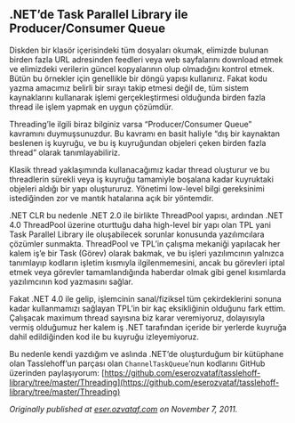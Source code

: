 ## .NET’de Task Parallel Library ile Producer/Consumer Queue

Diskden bir klasör içerisindeki tüm dosyaları okumak, elimizde bulunan birden fazla URL adresinden feedleri veya web sayfalarını download etmek ve elimizdeki verilerin güncel kopyalarının olup olmadığını kontrol etmek. Bütün bu örnekler için genellikle bir döngü yapısı kullanırız. Fakat kodu yazma amacımız belirli bir sırayı takip etmesi değil de, tüm sistem kaynaklarını kullanarak işlemi gerçekleştirmesi olduğunda birden fazla thread ile işlem yapmak en uygun çözümdür.

Threading’le ilgili biraz bilginiz varsa “Producer/Consumer Queue” kavramını duymuşsunuzdur. Bu kavramı en basit haliyle “dış bir kaynaktan beslenen iş kuyruğu, ve bu iş kuyruğundan objeleri çeken birden fazla thread” olarak tanımlayabiliriz.

Klasik thread yaklaşımında kullanacağımız kadar thread oluşturur ve bu threadlerin sürekli veya iş kuyruğu tamamiyle boşalana kadar kuyruktaki objeleri aldığı bir yapı oluştururuz. Yönetimi low-level bilgi gereksinimi istediğinden zor ve mantık hatalarına açık bir yöntemdir.

.NET CLR bu nedenle .NET 2.0 ile birlikte ThreadPool yapısı, ardından .NET 4.0 ThreadPool üzerine oturttuğu daha high-level bir yapı olan TPL yani Task Parallel Library ile oluşabilecek sorunlar konusunda yazılımcılara çözümler sunmakta. ThreadPool ve TPL’in çalışma mekaniği yapılacak her kalem iş’e bir Task (Görev) olarak bakmak, ve bu işleri yazılımcının yalnızca tanımlayıp kodların işletim kısmıyla ilgilenmemesini, ancak bu görevleri iptal etmek veya görevler tamamlandığında haberdar olmak gibi genel kısımlarda yazılımcının kod yazmasını sağlar.

Fakat .NET 4.0 ile gelip, işlemcinin sanal/fiziksel tüm çekirdeklerini sonuna kadar kullanmamızı sağlayan TPL’in bir kaç eksikliğinin olduğunu fark ettim. Çalışacak maximum thread sayısına biz karar veremiyoruz, dolayısıyla vermiş olduğumuz her kalem iş .NET tarafından içeride bir yerlerde kuyruğa dahil edildiğinden kod ile bu kuyruğu izleyemiyoruz.

Bu nedenle kendi yazdığım ve aslında .NET’de oluşturduğum bir kütüphane olan Tasslehoff’un parçası olan `ChannelTaskQueue`’nun kodlarını GitHub üzerinden paylaşıyorum: [https://github.com/eserozvataf/tasslehoff-library/tree/master/Threading](https://github.com/eserozvataf/tasslehoff-library/tree/master/Threading)

*Originally published at* [*eser.ozvataf.com*](http://eser.ozvataf.com/netde-task-parallel-library-ile-producer-consumer-queue/) *on November 7, 2011.*